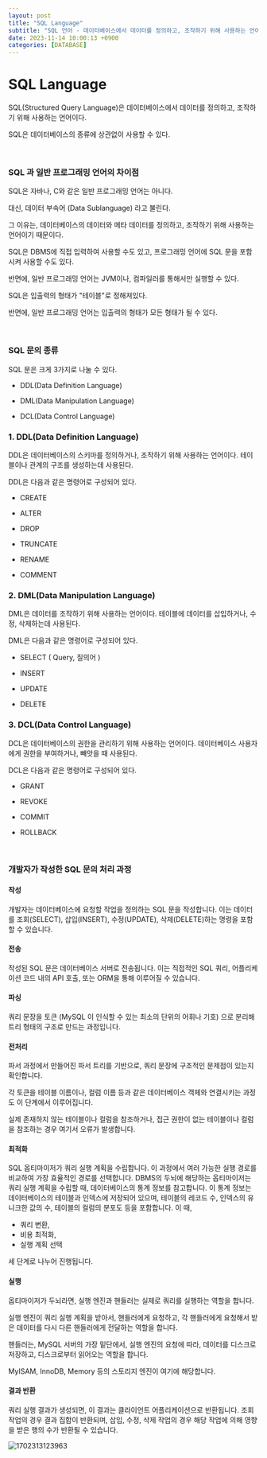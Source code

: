 ```yaml
---
layout: post
title: "SQL Language"
subtitle: "SQL 언어 - 데이터베이스에서 데이터를 정의하고, 조작하기 위해 사용하는 언어"
date: 2023-11-14 10:00:13 +0900
categories: [DATABASE]
---
```


# SQL Language

SQL(Structured Query Language)은 데이터베이스에서 데이터를 정의하고, 조작하기 위해 사용하는 언어이다.

SQL은 데이터베이스의 종류에 상관없이 사용할 수 있다.

<br>

### SQL 과 일반 프로그래밍 언어의 차이점

SQL은 자바나, C와 같은 일반 프로그래밍 언어는 아니다.

대신, 데이터 부속어 (Data Sublanguage) 라고 불린다.

그 이유는, 데이터베이스의 데이터와 메타 데이터를 정의하고, 조작하기 위해 사용하는 언어이기 때문이다.

SQL은 DBMS에 직접 입력하여 사용할 수도 있고, 프로그래밍 언어에 SQL 문을 포함시켜 사용할 수도 있다.

반면에, 일반 프로그래밍 언어는 JVM이나, 컴파일러를 통해서만 실행할 수 있다.

SQL은 입출력의 형태가 "테이블"로 정해져있다.

반면에, 일반 프로그래밍 언어는 입출력의 형태가 모든 형태가 될 수 있다.

<br>

### SQL 문의 종류

SQL 문은 크게 3가지로 나눌 수 있다.

- DDL(Data Definition Language)

- DML(Data Manipulation Language)

- DCL(Data Control Language)

### 1. DDL(Data Definition Language)

DDL은 데이터베이스의 스키마를 정의하거나, 조작하기 위해 사용하는 언어이다. 테이블이나 관계의 구조를 생성하는데 사용된다.

DDL은 다음과 같은 명령어로 구성되어 있다.

- CREATE

- ALTER

- DROP

- TRUNCATE

- RENAME

- COMMENT

### 2. DML(Data Manipulation Language)

DML은 데이터를 조작하기 위해 사용하는 언어이다. 테이블에 데이터를 삽입하거나, 수정, 삭제하는데 사용된다.

DML은 다음과 같은 명령어로 구성되어 있다.

- SELECT ( Query, 질의어 )

- INSERT

- UPDATE

- DELETE

### 3. DCL(Data Control Language)

DCL은 데이터베이스의 권한을 관리하기 위해 사용하는 언어이다. 데이터베이스 사용자에게 권한을 부여하거나, 빼앗을 때 사용된다.

DCL은 다음과 같은 명령어로 구성되어 있다.

- GRANT

- REVOKE

- COMMIT

- ROLLBACK

<br>

### 개발자가 작성한 SQL 문의 처리 과정

#### 작성

개발자는 데이터베이스에 요청할 작업을 정의하는 SQL 문을 작성합니다. 이는 데이터를 조회(SELECT), 삽입(INSERT), 수정(UPDATE), 삭제(DELETE)하는 명령을 포함할 수 있습니다.

#### 전송

작성된 SQL 문은 데이터베이스 서버로 전송됩니다. 이는 직접적인 SQL 쿼리, 어플리케이션 코드 내의 API 호출, 또는 ORM을 통해 이루어질 수 있습니다.

#### 파싱

쿼리 문장을 토큰 (MySQL 이 인식할 수 있는 최소의 단위의 어휘나 기호) 으로 분리해 트리 형태의 구조로 만드는 과정입니다.

#### 전처리

파서 과정에서 만들어진 파서 트리를 기반으로, 쿼리 문장에 구조적인 문제점이 있는지 확인합니다.

각 토큰을 테이블 이름이나, 컬럼 이름 등과 같은 데이터베이스 객체와 연결시키는 과정도 이 단계에서 이루어집니다.

실제 존재하지 않는 테이블이나 컬럼을 참조하거나, 접근 권한이 없는 테이블이나 컬럼을 참조하는 경우 여기서 오류가 발생합니다.

#### 최적화

SQL 옵티마이저가 쿼리 실행 계획을 수립합니다.
이 과정에서 여러 가능한 실행 경로를 비교하여 가장 효율적인 경로를 선택합니다.
DBMS의 두뇌에 해당하는 옵티마이저는 쿼리 실행 계획을 수립할 때, 데이터베이스의 통계 정보를 참고합니다. 이 통계 정보는 데이터베이스의 테이블과 인덱스에 저장되어 있으며, 테이블의 레코드 수, 인덱스의 유니크한 값의 수, 테이블의 컬럼의 분포도 등을 포함합니다.
이 때,

- 쿼리 변환,
- 비용 최적화,
- 실행 계획 선택

세 단계로 나누어 진행됩니다.

#### 실행

옵티마이저가 두뇌라면, 실행 엔진과 핸들러는 실제로 쿼리를 실행하는 역할을 합니다.

실행 엔진이 쿼리 실행 계획을 받아서, 핸들러에게 요청하고, 각 핸들러에게 요청해서 받은 데이터를 다시 다른 핸들러에게 전달하는 역할을 합니다.

핸들러는, MySQL 서버의 가장 밑단에서, 실행 엔진의 요청에 따라, 데이터를 디스크로 저장하고, 디스크로부터 읽어오는 역할을 합니다.

MyISAM, InnoDB, Memory 등의 스토리지 엔진이 여기에 해당합니다.

#### 결과 반환

쿼리 실행 결과가 생성되면, 이 결과는 클라이언트 어플리케이션으로 반환됩니다. 조회 작업의 경우 결과 집합이 반환되며, 삽입, 수정, 삭제 작업의 경우 해당 작업에 의해 영향을 받은 행의 수가 반환될 수 있습니다.

![1702313123963](https://github.com/shp7408/shp7408.github.io/assets/62336151/38cb4a7f-8ea5-465c-bbcb-2b8dc1394a3c)
